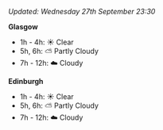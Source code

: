 *Updated: Wednesday 27th September 23:30*

**Glasgow**

* 1h - 4h: :sunny: Clear
* 5h, 6h: :partly_sunny: Partly Cloudy
* 7h - 12h: :cloud: Cloudy

**Edinburgh**

* 1h - 4h: :sunny: Clear
* 5h, 6h: :partly_sunny: Partly Cloudy
* 7h - 12h: :cloud: Cloudy
